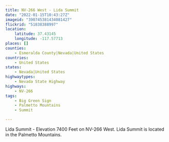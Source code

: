 ```yaml
---
title: NV-266 West - Lida Summit
date: "2022-01-15T10:43:27Z"
imageid: "390745381434081427"
flickrid: "51838388997"
location:
    latitude: 37.43145
    longitude: -117.57713
places: []
counties:
    - Esmeralda County|Nevada|United States
countries:
    - United States
states:
    - Nevada|United States
highwaytypes:
    - Nevada State Highway
highways:
    - NV-266
tags:
    - Big Green Sign
    - Palmetto Mountains
    - Summit

---
```

Lida Summit - Elevation 7400 Feet on NV-266 West.  Lida Summit is located in the Palmetto Mountains.